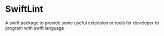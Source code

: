 # SwiftLint

A swift package to provide some useful extension or tools for developer  to program with swift language
